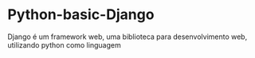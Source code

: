 # Python-basic-Django
Django é um framework web, uma biblioteca para desenvolvimento web, utilizando python como linguagem
